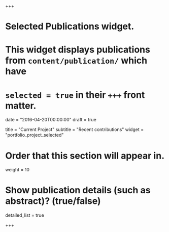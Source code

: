 +++
# Selected Publications widget.
# This widget displays publications from `content/publication/` which have
# `selected = true` in their `+++` front matter.

date = "2016-04-20T00:00:00"
draft = true

title = "Current Project"
subtitle = "Recent contributions"
widget = "portfolio_project_selected"

# Order that this section will appear in.
weight = 10

# Show publication details (such as abstract)? (true/false)
detailed_list = true

+++

